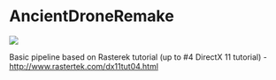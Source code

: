 # AncientDroneRemake

<img src="https://media.tenor.com/images/cd4582aea4d353f63a21173dc9b7f473/tenor.gif"/>

Basic pipeline based on Rasterek tutorial (up to #4 DirectX 11 tutorial) - http://www.rastertek.com/dx11tut04.html
